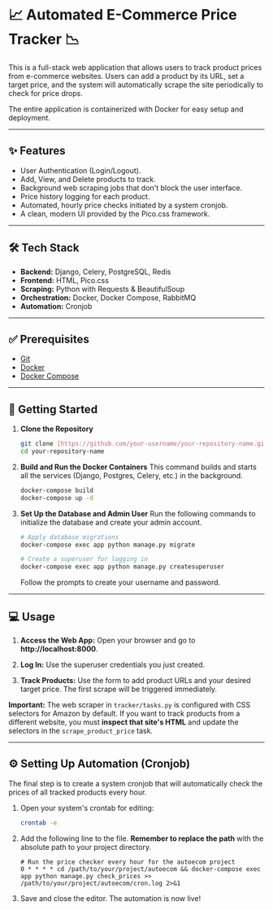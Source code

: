 # 📈 Automated E-Commerce Price Tracker 📉

This is a full-stack web application that allows users to track product prices from e-commerce websites. Users can add a product by its URL, set a target price, and the system will automatically scrape the site periodically to check for price drops.

The entire application is containerized with Docker for easy setup and deployment.

---
## ✨ Features

* User Authentication (Login/Logout).
* Add, View, and Delete products to track.
* Background web scraping jobs that don't block the user interface.
* Price history logging for each product.
* Automated, hourly price checks initiated by a system cronjob.
* A clean, modern UI provided by the Pico.css framework.

---
## 🛠️ Tech Stack

* **Backend:** Django, Celery, PostgreSQL, Redis
* **Frontend:** HTML, Pico.css
* **Scraping:** Python with Requests & BeautifulSoup
* **Orchestration:** Docker, Docker Compose, RabbitMQ
* **Automation:** Cronjob

---
## ✅ Prerequisites

* [Git](https://git-scm.com/)
* [Docker](https://www.docker.com/products/docker-desktop/)
* [Docker Compose](https://docs.docker.com/compose/install/)

---
## 🚀 Getting Started

1.  **Clone the Repository**
    ```bash
    git clone [https://github.com/your-username/your-repository-name.git](https://github.com/your-username/your-repository-name.git)
    cd your-repository-name
    ```

2.  **Build and Run the Docker Containers**
    This command builds and starts all the services (Django, Postgres, Celery, etc.) in the background.
    ```bash
    docker-compose build
    docker-compose up -d
    ```

3.  **Set Up the Database and Admin User**
    Run the following commands to initialize the database and create your admin account.
    ```bash
    # Apply database migrations
    docker-compose exec app python manage.py migrate

    # Create a superuser for logging in
    docker-compose exec app python manage.py createsuperuser
    ```
    Follow the prompts to create your username and password.

---
## 💻 Usage

1.  **Access the Web App:** Open your browser and go to **http://localhost:8000**.

2.  **Log In:** Use the superuser credentials you just created.

3.  **Track Products:** Use the form to add product URLs and your desired target price. The first scrape will be triggered immediately.

**Important:** The web scraper in `tracker/tasks.py` is configured with CSS selectors for Amazon by default. If you want to track products from a different website, you must **inspect that site's HTML** and update the selectors in the `scrape_product_price` task.

---
## ⚙️ Setting Up Automation (Cronjob)

The final step is to create a system cronjob that will automatically check the prices of all tracked products every hour.

1.  Open your system's crontab for editing:
    ```bash
    crontab -e
    ```

2.  Add the following line to the file. **Remember to replace the path** with the absolute path to your project directory.

    ```
    # Run the price checker every hour for the autoecom project
    0 * * * * cd /path/to/your/project/autoecom && docker-compose exec app python manage.py check_prices >> /path/to/your/project/autoecom/cron.log 2>&1
    ```

3.  Save and close the editor. The automation is now live!
